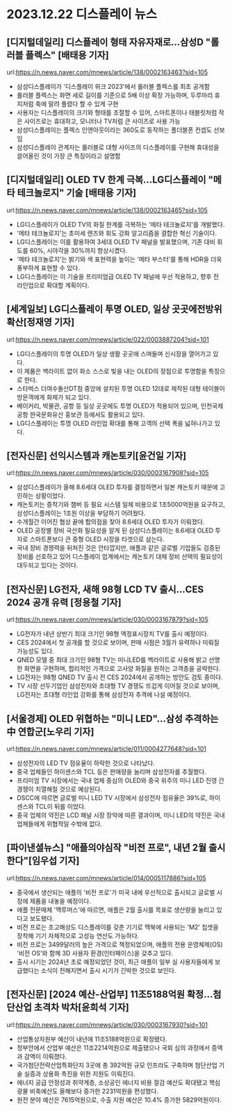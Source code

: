 # 2023.12.22 디스플레이 뉴스

## [디지털데일리] 디스플레이 형태 자유자재로…삼성D "롤러블 플렉스" [배태용 기자]
url:https://n.news.naver.com/mnews/article/138/0002163463?sid=105
- 삼성디스플레이가 '디스플레이 위크 2023'에서 롤러블 플렉스를 최초 공개함
- 롤러블 플렉스는 화면 세로 길이를 기준으로 5배 이상 확장 가능하며, 두루마리 휴지처럼 축에 말려 풀렸다 할 수 있게 구현
- 사용자는 디스플레이의 크기와 형태를 조절할 수 있어, 스마트폰이나 태블릿처럼 작은 사이즈로는 휴대하고, 모니터나 TV처럼 큰 사이즈로 사용 가능
- 삼성디스플레이는 플렉스 인앤아웃이라는 360도로 동작하는 폴더블폰 컨셉도 선보임
- 삼성디스플레이 관계자는 롤러블로 대형 사이즈의 디스플레이를 구현해 휴대성을 끌어올린 것이 가장 큰 특징이라고 설명함

## [디지털데일리] OLED TV 한계 극복…LG디스플레이 "메타 테크놀로지" 기술 [배태용 기자]
url:https://n.news.naver.com/mnews/article/138/0002163465?sid=105
- LG디스플레이가 OLED TV의 화질 한계를 극복하는 '메타 테크놀로지'를 개발했다.
- '메타 테크놀로지'는 초미세 렌즈와 휘도 강화 알고리즘을 결합한 혁신 기술이다.
- LG디스플레이는 이를 활용하여 3세대 OLED TV 패널을 발표했으며, 기존 대비 휘도를 60%, 시야각을 30%까지 향상시켰다.
- '메타 테크놀로지'는 밝기와 색 표현력을 높이는 '메타 부스터'를 통해 HDR을 더욱 풍부하게 표현할 수 있다.
- LG디스플레이는 이 기술을 프리미엄급 OLED TV 패널에 우선 적용하고, 향후 전 라인업으로 확대할 계획이다.

## [세계일보] LG디스플레이 투명 OLED, 일상 곳곳에전방위 확산[정재영 기자]
url:https://n.news.naver.com/mnews/article/022/0003887204?sid=101
- LG디스플레이의 투명 OLED가 일상 생활 곳곳에 스며들며 신시장을 열어가고 있다.
- 이 제품은 백라이트 없이 화소 스스로 빛을 내는 OLED의 장점으로 투명함을 특징으로 한다.
- 스타벅스 더여수돌산DT점 중앙에 설치된 투명 OLED 12대로 제작된 대형 테이블이 방문객에게 화제가 되고 있다.
- 베이커리, 박물관, 공항 등 일상 곳곳에도 투명 OLED가 적용되어 있으며, 인천국제공항 한국문화유산 홍보관 등에서도 활용되고 있다.
- LG디스플레이는 투명 OLED 라인업 확대를 통해 고객의 선택 폭을 넓혀나가고 있다.

## [전자신문] 선익시스템과 캐논토키[윤건일 기자]
url:https://n.news.naver.com/mnews/article/030/0003167908?sid=105
- 삼성디스플레이가 올해 8.6세대 OLED 투자를 결정하면서 일본 캐논토키 때문에 고민하는 상황이었다.
- 캐논토키는 증착기와 챔버 등 필요 시스템 일체 비용으로 1조5000억원을 요구하고, 삼성디스플레이는 1조원 이상을 부담하기 어려웠다.
- 수개월간 이어진 협상 끝에 합의점을 찾아 8.6세대 OLED 투자가 이뤄졌다.
- OLED 공정별 장비 국산화 필요성을 알게 된 삼성디스플레이는 8.6세대 OLED 투자로 스마트폰보다 큰 중형 OLED 시장을 타겟으로 삼는다.
- 국내 장비 경쟁력을 뒤처진 것은 안타깝지만, 애플과 같은 글로벌 기업들도 검증된 장비를 선호하고 있어 디스플레이 업계에서는 캐논토키 대체 장비 선택의 필요성이 대두되고 있다는 것이다.

## [전자신문] LG전자, 새해 98형 LCD TV 출시...CES 2024 공개 유력 [정용철 기자]
url:https://n.news.naver.com/mnews/article/030/0003167879?sid=105
- LG전자가 내년 상반기 최대 크기인 98형 액정표시장치 TV를 출시 예정이다.
- CES 2024에서 첫 공개를 할 것으로 보이며, 판매 시점은 3월가 유력하나 미뤄질 가능성도 있다.
- QNED 모델 중 최대 크기인 98형 TV는 미니LED를 백라이트로 사용해 밝고 선명한 화면을 구현하며, 합리적인 가격으로 고사양 화질을 원하는 고객층을 공략한다.
- LG전자는 98형 QNED TV 출시 전 CES 2024에서 공개하는 방안도 검토 중이다.
- TV 시장 선두기업인 삼성전자와 초대형 TV 경쟁도 뜨겁게 이어질 것으로 보이며, LG전자는 초대형 라인업 강화를 통해 삼성전자 추격에 나설 예정이다.

## [서울경제] OLED 위협하는 "미니 LED"…삼성 추격하는 中 연합군[노우리 기자]
url:https://n.news.naver.com/mnews/article/011/0004277648?sid=101
- 삼성전자의 LED TV 점유율이 하락한 것으로 나타났다.
- 중국 업체들인 하이센스와 TCL 등은 판매량을 늘리며 삼성전자를 추월했다.
- 프리미엄 TV 시장에서는 국내 업체 중심의 OLED와 중국 위주의 미니 LED 진영 간 경쟁이 치열해질 것으로 예상된다.
- DSCC에 따르면 글로벌 미니 LED TV 시장에서 삼성전자 점유율은 39%로, 하이센스와 TCL이 뒤를 이었다.
- 중국 업체의 약진은 LCD 패널 시장 장악에 따른 결과이며, 미니 LED의 약진은 국내 업체들에게 위협적일 수밖에 없다.

## [파이낸셜뉴스] "애플의야심작 "비전 프로", 내년 2월 출시한다"[임우섭 기자]
url:https://n.news.naver.com/mnews/article/014/0005117886?sid=105
- 중국에서 생산되는 애플의 '비전 프로'가 미국 내에 우선적으로 출시되고 글로벌 시장에 제품을 내놓을 예정이다.
- 애플 전문매체 '맥루머스'에 따르면, 애플은 2월 출시를 목표로 생산량을 늘리고 있다고 보도됐다.
- 비전 프로는 초고해상도 디스플레이를 갖춘 기기로 맥북에 사용되는 'M2' 칩셋을 장착해 기기 자체적으로 고성능 연산도 가능하다.
- 비전 프로는 3499달러의 높은 가격으로 책정되었으며, 애플의 전용 운영체제(OS) '비전 OS'와 함께 3D 사용자 환경(인터페이스)을 갖추고 있다.
- 출시 시기는 2024년 초로 예정되었던 것이, 최근 애플이 일부 실 사용자들에게 보급했다는 소식이 전해지면서 출시 시기가 긴박한 것으로 보인다.

## [전자신문] [2024 예산-산업부] 11조5188억원 확정…첨단산업 초격차 박차[윤희석 기자]
url:https://n.news.naver.com/mnews/article/030/0003167930?sid=101
- 산업통상자원부 예산이 내년에 11조5188억원으로 확정됐다.
- 정부안에서 산업부 예산은 11조2214억원으로 제출됐으나 국회 심의 과정에서 증액과 감액이 이뤄졌다.
- 국가첨단전략산업특화단지 3곳에 총 392억원 규모 인프라도 구축하며 첨단산업 기술 실증과 상용화 촉진을 위한 지원도 이뤄진다.
- 에너지 공급 안정성과 취약계층, 소상공인 에너지 비용 절감 예산도 확대됐고 핵심광물 비축예산도 올해보다 증가한 2231억원을 편성했다.
- 원전 분야 예산은 7615억원으로, 수출 지원 예산은 10.4% 증가한 5829억원이다.